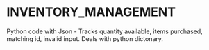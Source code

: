 # INVENTORY_MANAGEMENT
Python code with Json - Tracks quantity available, items purchased, matching id, invalid input. Deals with python dictonary.
